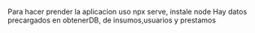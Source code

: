 Para hacer prender la aplicacion uso npx serve, instale node
Hay datos precargados en obtenerDB, de insumos,usuarios y prestamos
